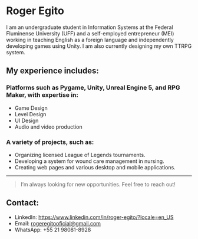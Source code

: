 # Roger Egito

I am an undergraduate student in Information Systems at the Federal Fluminense University (UFF) and a self-employed entrepreneur (MEI) working in teaching English as a foreign language and independently developing games using Unity. I am also currently designing my own TTRPG system.

## My experience includes:

### Platforms such as Pygame, Unity, Unreal Engine 5, and RPG Maker, with expertise in:
- Game Design
- Level Design
- UI Design
- Audio and video production

### A variety of projects, such as:
- Organizing licensed League of Legends tournaments.
- Developing a system for wound care management in nursing.
- Creating web pages and various desktop and mobile applications.

-----

> I’m always looking for new opportunities. Feel free to reach out!

## Contact:

- LinkedIn: https://www.linkedin.com/in/roger-egito/?locale=en_US
- Email: rogeregitooficial@gmail.com
- WhatsApp: +55 21 98081-8928
